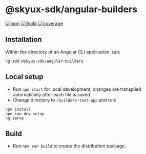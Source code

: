 # @skyux-sdk/angular-builders
[![npm](https://img.shields.io/npm/v/@skyux-sdk/angular-builders.svg)](https://www.npmjs.com/package/@skyux-sdk/angular-builders)
[![Build](https://github.com/blackbaud/skyux-sdk-angular-builders/actions/workflows/test.yml/badge.svg)](https://github.com/blackbaud/skyux-sdk-angular-builders/actions/workflows/test.yml)
[![coverage](https://codecov.io/gh/blackbaud/skyux-sdk-angular-builders/branch/master/graphs/badge.svg?branch=master)](https://codecov.io/gh/blackbaud/skyux-sdk-angular-builders/branch/master)

## Installation

Within the directory of an Angular CLI application, run:

```
ng add @skyux-sdk/angular-builders
```

## Local setup

- Run `npm start` for local development; changes are transpiled automatically after each file is saved.
- Change directory to `/builders-test-app` and run:
```
npm install
npm run dev-setup
ng serve
```

## Build

- Run `npm run build` to create the distribution package.
